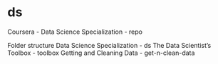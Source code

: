 # ds
Coursera - Data Science Specialization - repo


Folder structure
Data Science Specialization - ds
	The Data Scientist’s Toolbox - toolbox
	Getting and Cleaning Data - get-n-clean-data
